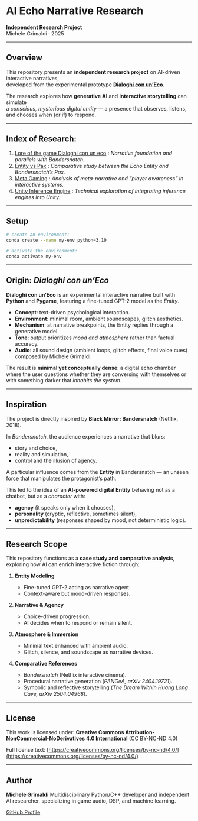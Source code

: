 # AI Echo Narrative Research

**Independent Research Project**  
Michele Grimaldi · 2025  

---

## Overview

This repository presents an **independent research project** on AI-driven interactive narratives,  
developed from the experimental prototype **[Dialoghi con un’Eco](https://github.com/Mike014?tab=repositories)**.

The research explores how **generative AI** and **interactive storytelling** can simulate  
a *conscious, mysterious digital entity* — a presence that observes, listens,  
and chooses when (or if) to respond.  

---

## **Index of Research**: 
1. [Lore of the game Dialoghi con un eco](https://github.com/Mike014/AI-Echo-Narrative-Research/blob/main/narrative-parallels-bandersnatch-dialoghi.md) : _Narrative foundation and parallels with Bandersnatch._
2. [Entity vs Pax](https://github.com/Mike014/AI-Echo-Narrative-Research/blob/main/The-Entity-vs-Pax.md) : _Comparative study between the Echo Entity and Bandersnatch’s Pax._
3. [Meta Gaming](https://github.com/Mike014/AI-Echo-Narrative-Research/blob/main/Meta-Gaming.md) : _Analysis of meta-narrative and “player awareness” in interactive systems._
4. [Unity Inference Engine](https://github.com/Mike014/AI-Echo-Narrative-Research/blob/main/Unity-Inference-AI-Engine/Unity-Inference-Engine.ipynb) : _Technical exploration of integrating inference engines into Unity._

---

## Setup

```bash
# create an environment:
conda create --name my-env python=3.10

# activate the environment:
conda activate my-env
```

---

## Origin: *Dialoghi con un’Eco*

**Dialoghi con un’Eco** is an experimental interactive narrative built with **Python** and **Pygame**,
featuring a fine-tuned GPT-2 model as the *Entity*.

* **Concept**: text-driven psychological interaction.
* **Environment**: minimal room, ambient soundscapes, glitch aesthetics.
* **Mechanism**: at narrative breakpoints, the Entity replies through a generative model.
* **Tone**: output prioritizes *mood and atmosphere* rather than factual accuracy.
* **Audio**: all sound design (ambient loops, glitch effects, final voice cues) composed by Michele Grimaldi.

The result is **minimal yet conceptually dense**:
a digital echo chamber where the user questions whether they are conversing with themselves
or with something darker that *inhabits the system*.

---

## Inspiration

The project is directly inspired by **Black Mirror: Bandersnatch** (Netflix, 2018).

In *Bandersnatch*, the audience experiences a narrative that blurs:

* story and choice,
* reality and simulation,
* control and the illusion of agency.

A particular influence comes from the **Entity** in Bandersnatch —
an unseen force that manipulates the protagonist’s path.

This led to the idea of an **AI-powered digital Entity** behaving not as a chatbot,
but as a *character* with:

* **agency** (it speaks only when it chooses),
* **personality** (cryptic, reflective, sometimes silent),
* **unpredictability** (responses shaped by mood, not deterministic logic).

---

## Research Scope

This repository functions as a **case study and comparative analysis**,
exploring how AI can enrich interactive fiction through:

1. **Entity Modeling**

   * Fine-tuned GPT-2 acting as narrative agent.
   * Context-aware but mood-driven responses.

2. **Narrative & Agency**

   * Choice-driven progression.
   * AI decides when to respond or remain silent.

3. **Atmosphere & Immersion**

   * Minimal text enhanced with ambient audio.
   * Glitch, silence, and soundscape as narrative devices.

4. **Comparative References**

   * *Bandersnatch* (Netflix interactive cinema).
   * Procedural narrative generation (*PANGeA, arXiv 2404.19721*).
   * Symbolic and reflective storytelling (*The Dream Within Huang Long Cave, arXiv 2504.04968*).

---
## License

This work is licensed under:
**Creative Commons Attribution-NonCommercial-NoDerivatives 4.0 International**
(CC BY-NC-ND 4.0)

Full license text:
[https://creativecommons.org/licenses/by-nc-nd/4.0/](https://creativecommons.org/licenses/by-nc-nd/4.0/)

---

## Author

**Michele Grimaldi**
Multidisciplinary Python/C++ developer and independent AI researcher,
specializing in game audio, DSP, and machine learning.

[GitHub Profile](https://github.com/Mike014)




